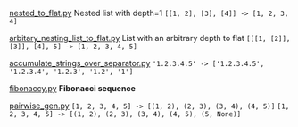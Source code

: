 [nested_to_flat.py](nested_to_flat.py)
Nested list with depth=1
`[[1, 2], [3], [4]] -> [1, 2, 3, 4]`

[arbitary_nesting_list_to_flat.py](arbitary_nesting_list_to_flat.py)
List with an arbitrary depth to flat
`[[[1, [2]], [3]], [4], 5] -> [1, 2, 3, 4, 5]`

[accumulate_strings_over_separator.py](accumulate_strings_over_separator.py)
`'1.2.3.4.5' -> ['1.2.3.4.5', '1.2.3.4', '1.2.3', '1.2', '1']` 

[fibonaccy.py](fibonaccy.py)
**Fibonacci sequence**

[pairwise_gen.py](pairwise_gen.py)
`[1, 2, 3, 4, 5] -> [(1, 2), (2, 3), (3, 4), (4, 5)]`
`[1, 2, 3, 4, 5] -> [(1, 2), (2, 3), (3, 4), (4, 5), (5, None)]`